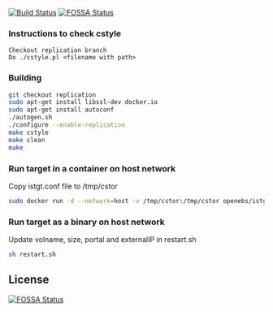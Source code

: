 [![Build Status](https://travis-ci.org/openebs/istgt.svg?branch=replication)](https://travis-ci.org/openebs/istgt)
[![FOSSA Status](https://app.fossa.io/api/projects/git%2Bgithub.com%2Fopenebs%2Fistgt.svg?type=shield)](https://app.fossa.io/projects/git%2Bgithub.com%2Fopenebs%2Fistgt?ref=badge_shield)

### Instructions to check cstyle
```
Checkout replication branch
Do ./cstyle.pl <filename with path>
```

### Building
```bash
git checkout replication
sudo apt-get install libssl-dev docker.io
sudo apt-get install autoconf
./autogen.sh
./configure --enable-replication
make cstyle
make clean
make
```
### Run target in a container on host network
Copy istgt.conf file to /tmp/cstor
```bash
sudo docker run -d --network=host -v /tmp/cstor:/tmp/cstor openebs/istgt:test /bin/bash ./init.sh volname=vol1 portal=10.128.0.2 path=/tmp/cstor size=10g externalIP=10.128.0.2
```
### Run target as a binary on host network
Update volname, size, portal and externalIP in restart.sh
```bash
sh restart.sh
```


## License
[![FOSSA Status](https://app.fossa.io/api/projects/git%2Bgithub.com%2Fopenebs%2Fistgt.svg?type=large)](https://app.fossa.io/projects/git%2Bgithub.com%2Fopenebs%2Fistgt?ref=badge_large)
